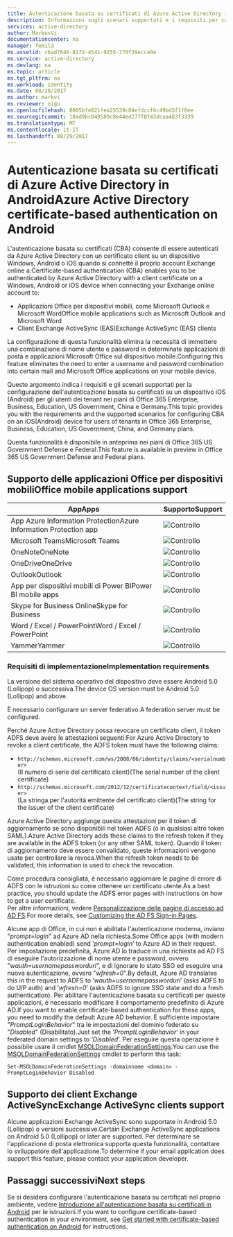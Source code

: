 ```yaml
---
title: Autenticazione basata su certificati di Azure Active Directory in Android | Documentazione Microsoft
description: Informazioni sugli scenari supportati e i requisiti per configurare l'autenticazione basata su certificati nelle soluzioni con i dispositivi Android
services: active-directory
author: MarkusVi
documentationcenter: na
manager: femila
ms.assetid: c6ad7640-8172-4541-9255-770f39ecce0e
ms.service: active-directory
ms.devlang: na
ms.topic: article
ms.tgt_pltfrm: na
ms.workload: identity
ms.date: 08/28/2017
ms.author: markvi
ms.reviewer: nigu
ms.openlocfilehash: 8005bfe821fea25539c84efdccf6c49bd5f1f8ee
ms.sourcegitcommit: 18ad9bc049589c8e44ed277f8f43dcaa483f3339
ms.translationtype: MT
ms.contentlocale: it-IT
ms.lasthandoff: 08/29/2017
---
```

# <a name="azure-active-directory-certificate-based-authentication-on-android"></a><span data-ttu-id="e5d74-103">Autenticazione basata su certificati di Azure Active Directory in Android</span><span class="sxs-lookup"><span data-stu-id="e5d74-103">Azure Active Directory certificate-based authentication on Android</span></span>


<span data-ttu-id="e5d74-104">L'autenticazione basata su certificati (CBA) consente di essere autenticati da Azure Active Directory con un certificato client su un dispositivo Windows, Android o iOS quando si connette il proprio account Exchange online a:</span><span class="sxs-lookup"><span data-stu-id="e5d74-104">Certificate-based authentication (CBA) enables you to be authenticated by Azure Active Directory with a client certificate on a Windows, Android or iOS device when connecting your Exchange online account to:</span></span> 

* <span data-ttu-id="e5d74-105">Applicazioni Office per dispositivi mobili, come Microsoft Outlook e Microsoft Word</span><span class="sxs-lookup"><span data-stu-id="e5d74-105">Office mobile applications such as Microsoft Outlook and Microsoft Word</span></span>   
* <span data-ttu-id="e5d74-106">Client Exchange ActiveSync (EAS)</span><span class="sxs-lookup"><span data-stu-id="e5d74-106">Exchange ActiveSync (EAS) clients</span></span> 

<span data-ttu-id="e5d74-107">La configurazione di questa funzionalità elimina la necessità di immettere una combinazione di nome utente e password in determinate applicazioni di posta e applicazioni Microsoft Office sul dispositivo mobile.</span><span class="sxs-lookup"><span data-stu-id="e5d74-107">Configuring this feature eliminates the need to enter a username and password combination into certain mail and Microsoft Office applications on your mobile device.</span></span> 

<span data-ttu-id="e5d74-108">Questo argomento indica i requisiti e gli scenari supportati per la configurazione dell'autenticazione basata su certificati su un dispositivo iOS (Android) per gli utenti dei tenant nei piani di Office 365 Enterprise, Business, Education, US Government, China e Germany.</span><span class="sxs-lookup"><span data-stu-id="e5d74-108">This topic provides you with the requirements and the supported scenarios for configuring CBA on an iOS(Android) device for users of tenants in Office 365 Enterprise, Business, Education, US Government, China, and Germany plans.</span></span>



<span data-ttu-id="e5d74-109">Questa funzionalità è disponibile in anteprima nei piani di Office 365 US Government Defense e Federal.</span><span class="sxs-lookup"><span data-stu-id="e5d74-109">This feature is available in preview in Office 365 US Government Defense and Federal plans.</span></span>


## <a name="office-mobile-applications-support"></a><span data-ttu-id="e5d74-110">Supporto delle applicazioni Office per dispositivi mobili</span><span class="sxs-lookup"><span data-stu-id="e5d74-110">Office mobile applications support</span></span>
| <span data-ttu-id="e5d74-111">App</span><span class="sxs-lookup"><span data-stu-id="e5d74-111">Apps</span></span> | <span data-ttu-id="e5d74-112">Supporto</span><span class="sxs-lookup"><span data-stu-id="e5d74-112">Support</span></span> |
| --- | --- |
| <span data-ttu-id="e5d74-113">App Azure Information Protection</span><span class="sxs-lookup"><span data-stu-id="e5d74-113">Azure Information Protection app</span></span> |![Controllo][1] |
| <span data-ttu-id="e5d74-115">Microsoft Teams</span><span class="sxs-lookup"><span data-stu-id="e5d74-115">Microsoft Teams</span></span> |![Controllo][1] |
| <span data-ttu-id="e5d74-117">OneNote</span><span class="sxs-lookup"><span data-stu-id="e5d74-117">OneNote</span></span> |![Controllo][1] |
| <span data-ttu-id="e5d74-119">OneDrive</span><span class="sxs-lookup"><span data-stu-id="e5d74-119">OneDrive</span></span> |![Controllo][1] |
| <span data-ttu-id="e5d74-121">Outlook</span><span class="sxs-lookup"><span data-stu-id="e5d74-121">Outlook</span></span> |![Controllo][1] |
| <span data-ttu-id="e5d74-123">App per dispositivi mobili di Power BI</span><span class="sxs-lookup"><span data-stu-id="e5d74-123">Power BI mobile apps</span></span> |![Controllo][1] |
| <span data-ttu-id="e5d74-125">Skype for Business Online</span><span class="sxs-lookup"><span data-stu-id="e5d74-125">Skype for Business</span></span> |![Controllo][1] |
| <span data-ttu-id="e5d74-127">Word / Excel / PowerPoint</span><span class="sxs-lookup"><span data-stu-id="e5d74-127">Word / Excel / PowerPoint</span></span> |![Controllo][1] |
| <span data-ttu-id="e5d74-129">Yammer</span><span class="sxs-lookup"><span data-stu-id="e5d74-129">Yammer</span></span> |![Controllo][1] |


### <a name="implementation-requirements"></a><span data-ttu-id="e5d74-131">Requisiti di implementazione</span><span class="sxs-lookup"><span data-stu-id="e5d74-131">Implementation requirements</span></span>

<span data-ttu-id="e5d74-132">La versione del sistema operativo del dispositivo deve essere Android 5.0 (Lollipop) o successiva.</span><span class="sxs-lookup"><span data-stu-id="e5d74-132">The device OS version must be Android 5.0 (Lollipop) and above.</span></span> 

<span data-ttu-id="e5d74-133">È necessario configurare un server federativo.</span><span class="sxs-lookup"><span data-stu-id="e5d74-133">A federation server must be configured.</span></span>  

<span data-ttu-id="e5d74-134">Perché Azure Active Directory possa revocare un certificato client, il token ADFS deve avere le attestazioni seguenti:</span><span class="sxs-lookup"><span data-stu-id="e5d74-134">For Azure Active Directory to revoke a client certificate, the ADFS token must have the following claims:</span></span>  

* `http://schemas.microsoft.com/ws/2008/06/identity/claims/<serialnumber>`  
  <span data-ttu-id="e5d74-135">(Il numero di serie del certificato client)</span><span class="sxs-lookup"><span data-stu-id="e5d74-135">(The serial number of the client certificate)</span></span> 
* `http://schemas.microsoft.com/2012/12/certificatecontext/field/<issuer>`  
  <span data-ttu-id="e5d74-136">(La stringa per l'autorità emittente del certificato client)</span><span class="sxs-lookup"><span data-stu-id="e5d74-136">(The string for the issuer of the client certificate)</span></span> 

<span data-ttu-id="e5d74-137">Azure Active Directory aggiunge queste attestazioni per il token di aggiornamento se sono disponibili nel token ADFS (o in qualsiasi altro token SAML).</span><span class="sxs-lookup"><span data-stu-id="e5d74-137">Azure Active Directory adds these claims to the refresh token if they are available in the ADFS token (or any other SAML token).</span></span> <span data-ttu-id="e5d74-138">Quando il token di aggiornamento deve essere convalidato, queste informazioni vengono usate per controllare la revoca.</span><span class="sxs-lookup"><span data-stu-id="e5d74-138">When the refresh token needs to be validated, this information is used to check the revocation.</span></span> 

<span data-ttu-id="e5d74-139">Come procedura consigliata, è necessario aggiornare le pagine di errore di ADFS con le istruzioni su come ottenere un certificato utente.</span><span class="sxs-lookup"><span data-stu-id="e5d74-139">As a best practice, you should update the ADFS error pages with instructions on how to get a user certificate.</span></span>  
<span data-ttu-id="e5d74-140">Per altre informazioni, vedere [Personalizzazione delle pagine di accesso ad AD FS](https://technet.microsoft.com/library/dn280950.aspx).</span><span class="sxs-lookup"><span data-stu-id="e5d74-140">For more details, see [Customizing the AD FS Sign-in Pages](https://technet.microsoft.com/library/dn280950.aspx).</span></span>  

<span data-ttu-id="e5d74-141">Alcune app di Office, in cui non è abilitata l'autenticazione moderna, inviano "*prompt=login*" ad Azure AD nella richiesta.</span><span class="sxs-lookup"><span data-stu-id="e5d74-141">Some Office apps (with modern authentication enabled) send ‘*prompt=login*’ to Azure AD in their request.</span></span> <span data-ttu-id="e5d74-142">Per impostazione predefinita, Azure AD lo traduce in una richiesta ad AD FS di eseguire l'autorizzazione di nome utente e password, ovvero "*wauth=usernamepassworduri*", e di ignorare lo stato SSO ed eseguire una nuova autenticazione, ovvero "*wfresh=0*".</span><span class="sxs-lookup"><span data-stu-id="e5d74-142">By default, Azure AD translates this in the request to ADFS to ‘*wauth=usernamepassworduri*’ (asks ADFS to do U/P auth) and ‘*wfresh=0*’ (asks ADFS to ignore SSO state and do a fresh authentication).</span></span> <span data-ttu-id="e5d74-143">Per abilitare l'autenticazione basata su certificati per queste applicazioni, è necessario modificare il comportamento predefinito di Azure AD.</span><span class="sxs-lookup"><span data-stu-id="e5d74-143">If you want to enable certificate-based authentication for these apps, you need to modify the default Azure AD behavior.</span></span> <span data-ttu-id="e5d74-144">È sufficiente impostare "*PromptLoginBehavior*" tra le impostazioni del dominio federato su "*Disabled*" (Disabilitato).</span><span class="sxs-lookup"><span data-stu-id="e5d74-144">Just set the ‘*PromptLoginBehavior*’ in your federated domain settings to ‘*Disabled*‘.</span></span> <span data-ttu-id="e5d74-145">Per eseguire questa operazione è possibile usare il cmdlet [MSOLDomainFederationSettings](/powershell/module/msonline/set-msoldomainfederationsettings?view=azureadps-1.0):</span><span class="sxs-lookup"><span data-stu-id="e5d74-145">You can use the [MSOLDomainFederationSettings](/powershell/module/msonline/set-msoldomainfederationsettings?view=azureadps-1.0) cmdlet to perform this task:</span></span>

`Set-MSOLDomainFederationSettings -domainname <domain> -PromptLoginBehavior Disabled`



## <a name="exchange-activesync-clients-support"></a><span data-ttu-id="e5d74-146">Supporto dei client Exchange ActiveSync</span><span class="sxs-lookup"><span data-stu-id="e5d74-146">Exchange ActiveSync clients support</span></span>
<span data-ttu-id="e5d74-147">Alcune applicazioni Exchange ActiveSync sono supportate in Android 5.0 (Lollipop) o versioni successive.</span><span class="sxs-lookup"><span data-stu-id="e5d74-147">Certain Exchange ActiveSync applications on Android 5.0 (Lollipop) or later are supported.</span></span> <span data-ttu-id="e5d74-148">Per determinare se l'applicazione di posta elettronica supporta questa funzionalità, contattare lo sviluppatore dell'applicazione.</span><span class="sxs-lookup"><span data-stu-id="e5d74-148">To determine if your email application does support this feature, please contact your application developer.</span></span> 


## <a name="next-steps"></a><span data-ttu-id="e5d74-149">Passaggi successivi</span><span class="sxs-lookup"><span data-stu-id="e5d74-149">Next steps</span></span>

<span data-ttu-id="e5d74-150">Se si desidera configurare l'autenticazione basata su certificati nel proprio ambiente, vedere [Introduzione all'autenticazione basata su certificati in Android](active-directory-certificate-based-authentication-get-started.md) per le istruzioni.</span><span class="sxs-lookup"><span data-stu-id="e5d74-150">If you want to configure certificate-based authentication in your environment, see [Get started with certificate-based authentication on Android](active-directory-certificate-based-authentication-get-started.md) for instructions.</span></span>

<!--Image references-->
[1]: ./media/active-directory-certificate-based-authentication-android/ic195031.png
